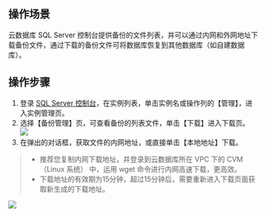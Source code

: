 ## 操作场景
云数据库 SQL Server 控制台提供备份的文件列表，并可以通过内网和外网地址下载备份文件，通过下载的备份文件可将数据库恢复到其他数据库（如自建数据库）。

## 操作步骤
1. 登录 [SQL Server 控制台](https://console.cloud.tencent.com/sqlserver)，在实例列表，单击实例名或操作列的【管理】，进入实例管理页。
2. 选择【备份管理】页，可查看备份的列表文件，单击【下载】进入下载页。
![](https://main.qcloudimg.com/raw/30fb714fc7a8751b2833f50a2c0de654.png)
3. 在弹出的对话框，获取文件的内网地址，或直接单击【本地地址】下载。
>
>- 推荐您复制内网下载地址，并登录到云数据库所在 VPC 下的 CVM（Linux 系统） 中，运用 wget 命令进行内网高速下载，更高效。
>- 下载地址的有效期为15分钟，超过15分钟后，需要重新进入下载页面获取新生成的下载地址。
>
![](https://main.qcloudimg.com/raw/b7a7289733af5100008952ed1ba3b589.png)

